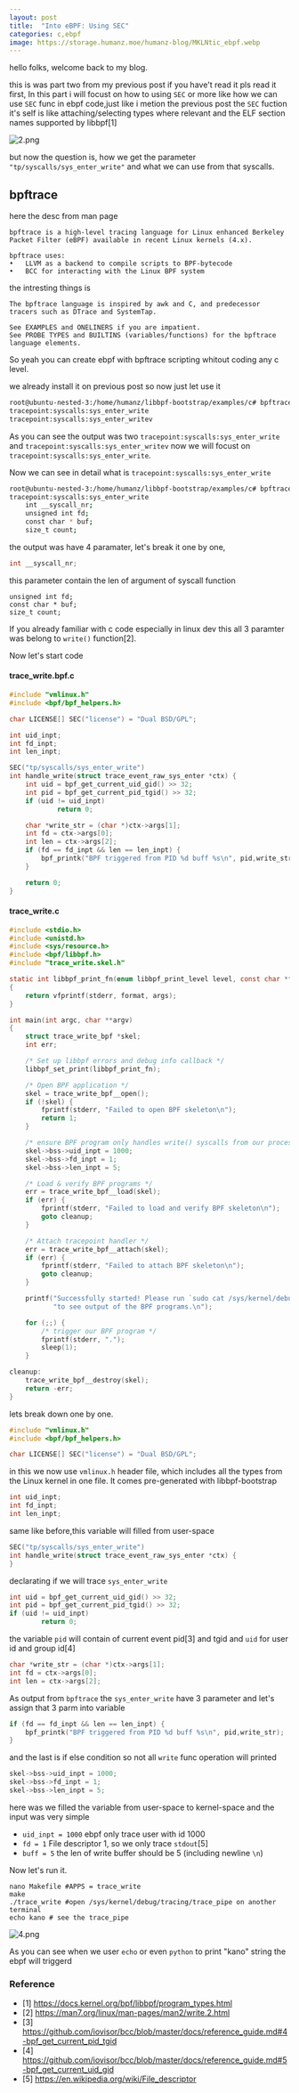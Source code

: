 ```yaml
---
layout: post
title:  "Into eBPF: Using SEC"
categories: c,ebpf
image: https://storage.humanz.moe/humanz-blog/MKLNtic_ebpf.webp
---
```

hello folks, welcome back to my blog.

this is was part two from my previous post if you have't read it pls read it first, In this part i will focust on how to using `SEC` or more like how we can use `SEC` func in ebpf code,just like i metion the previous post the `SEC` fuction it's self is like attaching/selecting types where relevant and the ELF section names supported by libbpf[1]

![2.png](../../assets/img/ebpf/2.png)


but now the question is, how we get the parameter `"tp/syscalls/sys_enter_write"` and what we can use from that syscalls.


## bpftrace

here the desc from man page

```
bpftrace is a high-level tracing language for Linux enhanced Berkeley Packet Filter (eBPF) available in recent Linux kernels (4.x).

bpftrace uses:
•   LLVM as a backend to compile scripts to BPF-bytecode
•   BCC for interacting with the Linux BPF system
```

the intresting things is 
```
The bpftrace language is inspired by awk and C, and predecessor tracers such as DTrace and SystemTap.

See EXAMPLES and ONELINERS if you are impatient.
See PROBE TYPES and BUILTINS (variables/functions) for the bpftrace language elements.
```
So yeah you can create ebpf with bpftrace scripting whitout coding any c level.

we already install it on previous post so now just let use it

```bash
root@ubuntu-nested-3:/home/humanz/libbpf-bootstrap/examples/c# bpftrace -l *sys_enter_write*
tracepoint:syscalls:sys_enter_write
tracepoint:syscalls:sys_enter_writev
```

As you can see the output was two `tracepoint:syscalls:sys_enter_write` and `tracepoint:syscalls:sys_enter_writev` now we will focust on `tracepoint:syscalls:sys_enter_write`.

Now we can see in detail what is `tracepoint:syscalls:sys_enter_write` 
```bash
root@ubuntu-nested-3:/home/humanz/libbpf-bootstrap/examples/c# bpftrace -lv tracepoint:syscalls:sys_enter_write
tracepoint:syscalls:sys_enter_write
    int __syscall_nr;
    unsigned int fd;
    const char * buf;
    size_t count;
```
the output was have 4 paramater, let's break it one by one,  
```c
int __syscall_nr;
```
this parameter contain the len of argument of syscall function

```
unsigned int fd;
const char * buf;
size_t count;
```
If you already familiar with c code especially in linux dev this all 3 paramter was belong to `write()` function[2].

Now let's start code

#### trace_write.bpf.c
```c
#include "vmlinux.h"
#include <bpf/bpf_helpers.h>

char LICENSE[] SEC("license") = "Dual BSD/GPL";

int uid_inpt;
int fd_inpt;
int len_inpt;

SEC("tp/syscalls/sys_enter_write")
int handle_write(struct trace_event_raw_sys_enter *ctx) {
    int uid = bpf_get_current_uid_gid() >> 32;
    int pid = bpf_get_current_pid_tgid() >> 32;
    if (uid != uid_inpt)
            return 0;

    char *write_str = (char *)ctx->args[1];
    int fd = ctx->args[0];
    int len = ctx->args[2];
    if (fd == fd_inpt && len == len_inpt) {
        bpf_printk("BPF triggered from PID %d buff %s\n", pid,write_str);
    }

    return 0;
}
```

#### trace_write.c
```c
#include <stdio.h>
#include <unistd.h>
#include <sys/resource.h>
#include <bpf/libbpf.h>
#include "trace_write.skel.h"

static int libbpf_print_fn(enum libbpf_print_level level, const char *format, va_list args)
{
	return vfprintf(stderr, format, args);
}

int main(int argc, char **argv)
{
	struct trace_write_bpf *skel;
	int err;

	/* Set up libbpf errors and debug info callback */
	libbpf_set_print(libbpf_print_fn);

	/* Open BPF application */
	skel = trace_write_bpf__open();
	if (!skel) {
		fprintf(stderr, "Failed to open BPF skeleton\n");
		return 1;
	}

	/* ensure BPF program only handles write() syscalls from our process */
	skel->bss->uid_inpt = 1000;
	skel->bss->fd_inpt = 1;
	skel->bss->len_inpt = 5;

	/* Load & verify BPF programs */
	err = trace_write_bpf__load(skel);
	if (err) {
		fprintf(stderr, "Failed to load and verify BPF skeleton\n");
		goto cleanup;
	}

	/* Attach tracepoint handler */
	err = trace_write_bpf__attach(skel);
	if (err) {
		fprintf(stderr, "Failed to attach BPF skeleton\n");
		goto cleanup;
	}

	printf("Successfully started! Please run `sudo cat /sys/kernel/debug/tracing/trace_pipe` "
	       "to see output of the BPF programs.\n");

	for (;;) {
		/* trigger our BPF program */
		fprintf(stderr, ".");
		sleep(1);
	}

cleanup:
	trace_write_bpf__destroy(skel);
	return -err;
}
```

lets break down one by one.

```c
#include "vmlinux.h"
#include <bpf/bpf_helpers.h>

char LICENSE[] SEC("license") = "Dual BSD/GPL";
```
in this we now use `vmlinux.h` header file, which includes all the types from the Linux kernel in one file. It comes pre-generated with libbpf-bootstrap

```c
int uid_inpt;
int fd_inpt;
int len_inpt;
```
same like before,this variable will filled from user-space

```c
SEC("tp/syscalls/sys_enter_write")
int handle_write(struct trace_event_raw_sys_enter *ctx) {
}
```
declarating if we will trace `sys_enter_write`

```c
int uid = bpf_get_current_uid_gid() >> 32;
int pid = bpf_get_current_pid_tgid() >> 32;
if (uid != uid_inpt)
        return 0;

```
the variable `pid` will contain of current event pid[3] and tgid and `uid` for user id and group id[4]


```c
char *write_str = (char *)ctx->args[1];
int fd = ctx->args[0];
int len = ctx->args[2];
```
As output from `bpftrace` the `sys_enter_write` have 3 parameter and let's assign that 3 parm into variable

```c
if (fd == fd_inpt && len == len_inpt) {
    bpf_printk("BPF triggered from PID %d buff %s\n", pid,write_str);
}
```
and the last is if else condition so not all `write` func operation will printed

```c
skel->bss->uid_inpt = 1000;
skel->bss->fd_inpt = 1;
skel->bss->len_inpt = 5;
```
here was we filled the variable from user-space to kernel-space and the input was very simple 
- `uid_inpt = 1000` ebpf only trace user with id 1000
- `fd = 1` File descriptor 1, so we only trace `stdout`[5]
- `buff = 5` the len of write buffer should be 5 (including newline `\n`)

Now let's run it.

```
nano Makefile #APPS = trace_write 
make
./trace_write #open /sys/kernel/debug/tracing/trace_pipe on another terminal
echo kano # see the trace_pipe
```

![4.png](../../assets/img/ebpf/4.png)

As you can see when we user `echo` or even `python` to print "kano" string the ebpf will triggerd 

### Reference
- [1] https://docs.kernel.org/bpf/libbpf/program_types.html
- [2] https://man7.org/linux/man-pages/man2/write.2.html
- [3] https://github.com/iovisor/bcc/blob/master/docs/reference_guide.md#4-bpf_get_current_pid_tgid
- [4] https://github.com/iovisor/bcc/blob/master/docs/reference_guide.md#5-bpf_get_current_uid_gid
- [5] https://en.wikipedia.org/wiki/File_descriptor
